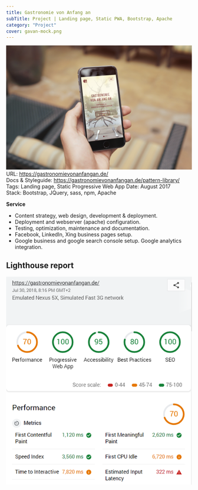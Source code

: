 ```yaml
---
title: Gastronomie von Anfang an
subTitle: Project | Landing page, Static PWA, Bootstrap, Apache 
category: "Project"
cover: gavan-mock.png
---
```

![Mockup - Gastronomie von Anfang an](./gavan-mock.png)
URL: https://gastronomievonanfangan.de/  
Docs & Styleguide: https://gastronomievonanfangan.de/pattern-library/  
Tags: Landing page, Static Progressive Web App 
Date: August 2017    
Stack: Bootstrap, JQuery, sass, npm, Apache

**Service**

* Content strategy, web design, development & deployment.
* Deployment and webserver (apache) configuration.
* Testing, optimization, maintenance and documentation.
* Facebook, LinkedIn, Xing business pages setup.
* Google business and google search console setup. Google analytics integration.

## Lighthouse report
![Lighthouse report](./gavan-lr.png)